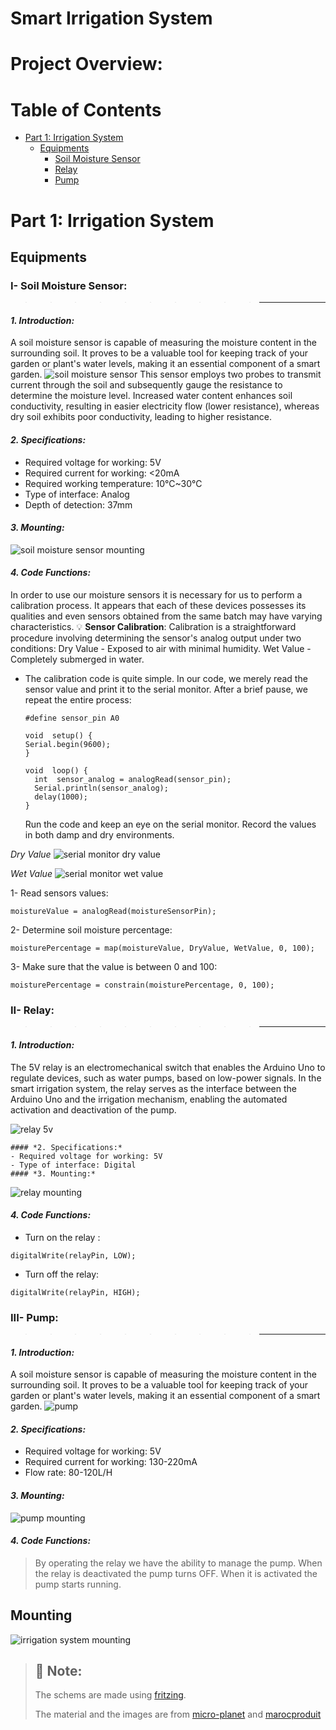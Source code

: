 # Smart Irrigation System

# Project Overview:

# Table of Contents

- [Part 1: Irrigation System](https://github.com/irhesri/Smart-Irrigation-System/edit/main/README.md#part-1-irrigation-system)
  - [Equipments](https://github.com/irhesri/Smart-Irrigation-System/edit/main/README.md#equipments)
    - [Soil Moisture Sensor](https://github.com/irhesri/Smart-Irrigation-System/edit/main/README.md#i--soil-moisture-sensor)
    - [Relay](https://github.com/irhesri/Smart-Irrigation-System/edit/main/README.md#ii--relay)
    - [Pump](https://github.com/irhesri/Smart-Irrigation-System/edit/main/README.md#iii--pump)

# Part 1: Irrigation System

## Equipments

### I- Soil Moisture Sensor:
>>>>>>>>>> ---
   #### *1. Introduction:*
  A soil moisture sensor is capable of measuring the moisture content in the   surrounding soil. It proves to be a valuable tool for keeping track of your garden or plant's water levels, making it an essential component of a smart garden.
![soil moisture sensor](https://github.com/irhesri/Smart-Irrigation-System/blob/main/Part1%3A%20Irrigation%20System/Equipments/Soil%20Moisture%20Sensor.jpg)
This sensor employs two probes to transmit current through the soil and subsequently gauge the resistance to determine the moisture level. Increased water content enhances soil conductivity, resulting in easier electricity flow (lower resistance), whereas dry soil exhibits poor conductivity, leading to higher resistance.
  #### *2. Specifications:*
  - Required voltage for working: 5V
  - Required current for working: <20mA
  - Required working temperature: 10°C~30°C
  - Type of interface: Analog
  - Depth of detection: 37mm
  #### *3. Mounting:*
  ![soil moisture sensor mounting](https://github.com/irhesri/Smart-Irrigation-System/blob/main/Part1%3A%20Irrigation%20System/Equipments/Soil%20Moisture%20Sensor.png)
  #### *4. Code Functions:*
In order to use our moisture sensors it is necessary for us to perform a calibration process. It appears that each of these devices possesses its qualities and even sensors obtained from the same batch may have varying characteristics.
  :bulb: **Sensor Calibration**:
Calibration is a straightforward procedure involving determining the sensor's analog output under two conditions:
Dry Value - Exposed to air with minimal humidity.
Wet Value - Completely submerged in water.
- The calibration code is quite simple. In our code, we merely read the sensor value and print it to the serial monitor. After a brief pause, we repeat the entire process:
  
  ```
  #define sensor_pin A0

  void  setup() {
  Serial.begin(9600);
  }

  void  loop() {
    int  sensor_analog = analogRead(sensor_pin);
    Serial.println(sensor_analog);
    delay(1000);
  }
  ```
  Run the code and keep an eye on the serial monitor. Record the values in both damp and dry environments.
  
 *Dry Value*
  ![serial monitor dry value](https://github.com/irhesri/Smart-Irrigation-System/blob/main/Part1%3A%20Irrigation%20System/Code/SensorDryValue.png)

  *Wet Value*
    ![serial monitor wet value](https://github.com/irhesri/Smart-Irrigation-System/blob/main/Part1%3A%20Irrigation%20System/Code/SensorWetValue.png)

  1- Read sensors values:
  ```
  moistureValue = analogRead(moistureSensorPin);
  ```

  2- Determine soil moisture percentage:
  ```
  moisturePercentage = map(moistureValue, DryValue, WetValue, 0, 100);
  ```
  
  3- Make sure that the value is between 0 and 100:
  ```
  moisturePercentage = constrain(moisturePercentage, 0, 100);
  ```
  ### II- Relay:
>>>>>>>>>> ---
  #### *1. Introduction:*
  The 5V relay is an electromechanical switch that enables the Arduino Uno to regulate devices, such as water pumps, based on low-power signals. In the smart irrigation system, the relay serves as the interface between the Arduino Uno and the irrigation mechanism, enabling the automated activation and deactivation of the pump.

  ![relay 5v](https://github.com/irhesri/Smart-Irrigation-System/blob/main/Part1%3A%20Irrigation%20System/Equipments/Relay%205v.jpg)

    #### *2. Specifications:*
    - Required voltage for working: 5V
    - Type of interface: Digital
    #### *3. Mounting:*
  ![relay mounting](https://github.com/irhesri/Smart-Irrigation-System/blob/main/Part1%3A%20Irrigation%20System/Equipments/Relay%205v.png)
  #### *4. Code Functions:*
  - Turn on the relay :
  ```
  digitalWrite(relayPin, LOW);
  ```
  
  - Turn off the relay:
  ```
  digitalWrite(relayPin, HIGH);
  ```

  ### III- Pump:
>>>>>>>>>> ---
  #### *1. Introduction:*
  A soil moisture sensor is capable of measuring the moisture content in the   surrounding soil. It proves to be a valuable tool for keeping track of your garden or plant's water levels, making it an essential component of a smart garden.
![pump](https://github.com/irhesri/Smart-Irrigation-System/blob/main/Part1%3A%20Irrigation%20System/Equipments/Pump%20120L-h.jpg)
  #### *2. Specifications:*
  - Required voltage for working: 5V
  - Required current for working: 130-220mA
  - Flow rate:    80-120L/H
  #### *3. Mounting:*
  ![pump mounting]()
  #### *4. Code Functions:*
  > By operating the relay we have the ability to manage the pump. When the relay is deactivated the pump turns OFF. When it is activated the pump starts running.

  ## Mounting

  ![irrigation system mounting](https://github.com/irhesri/Smart-Irrigation-System/blob/main/Part1%3A%20Irrigation%20System/Irrigation%20system.png)

>## :memo: Note:
> 
>The schems are made using [fritzing](https://fritzing.org/download/).
> 
> The material and the images are from [micro-planet](https://www.micro-planet.ma/produit/module-wifi-esp8266-esp-01/) and [marocproduit](https://marocproduits.com/)
